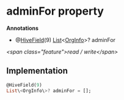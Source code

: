 


# adminFor property







**Annotations**

- @[HiveField](https:pub.dev/documentation/hive/2.2.3/hive/HiveField-class.html)(9)
[List](https:api.flutter.dev/flutter/dart-core/List-class.html)&lt;[OrgInfo](../../models_organization_org_info/OrgInfo-class.md)\>? adminFor
  
_\<span class="feature"\>read / write\</span\>_






## Implementation

```dart
@HiveField(9)
List\<OrgInfo\>? adminFor = [];
```







